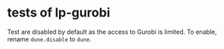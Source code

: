 # tests of lp-gurobi

Test are disabled by default as the access to Gurobi is limited.
To enable, rename `dune.disable` to `dune`.
